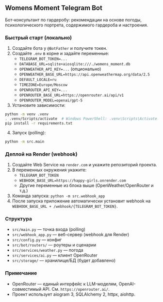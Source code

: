 ## Womens Moment Telegram Bot

Бот-консультант по гардеробу: рекомендации на основе погоды, психологического портрета, содержимого гардероба и настроения.

### Быстрый старт (локально)
1. Создайте бота у `@BotFather` и получите токен.
2. Создайте `.env` в корне и задайте переменные:
   - `TELEGRAM_BOT_TOKEN=...`
   - `DATABASE_URL=sqlite+aiosqlite:///./womens_moment.db`
   - `OPENWEATHER_API_KEY=...` (опционально)
   - `OPENWEATHER_BASE_URL=https://api.openweathermap.org/data/2.5`
   - `DEFAULT_LOCALE=ru`
   - `TIMEZONE=Europe/Moscow`
   - `OPENROUTER_API_KEY=...`
   - `OPENROUTER_BASE_URL=https://openrouter.ai/api/v1`
   - `OPENROUTER_MODEL=openai/gpt-5`
3. Установите зависимости:
```bash
python -m venv .venv
. .venv/Scripts/activate  # Windows PowerShell: .venv\Scripts\Activate.ps1
pip install -r requirements.txt
```
4. Запуск (polling):
```bash
python -m src.main
```

### Деплой на Render (webhook)
1. Создайте Web Service на `render.com` и укажите репозиторий проекта.
2. В переменных окружения укажите:
   - `TELEGRAM_BOT_TOKEN`
   - `WEBHOOK_BASE_URL=https://happy-girls.onrender.com`
   - Другие переменные из блока выше (OpenWeather/OpenRouter и т.д.)
3. Команда запуска: `python -m src.webhook_app`
4. После запуска приложение автоматически установит webhook на `WEBHOOK_BASE_URL + /webhook/{TELEGRAM_BOT_TOKEN}`.

### Структура
- `src/main.py` — точка входа (polling)
- `src/webhook_app.py` — веб-сервер (webhook для Render)
- `src/config.py` — конфиг
- `src/bot/routers/` — роутеры и сценарии
- `src/services/weather.py` — погода
- `src/services/ai.py` — клиент OpenRouter
- `src/storage/` — хранилище/БД (будет добавлено)

### Примечание
- OpenRouter — единый интерфейс к LLM-моделям, OpenAI-совместимый API. См. `https://openrouter.ai/`.
- Проект использует aiogram 3, SQLAlchemy 2, httpx, aiohttp.
